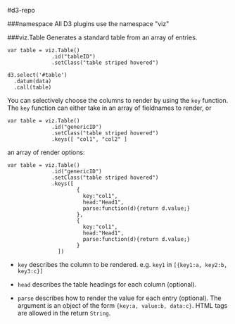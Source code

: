 #d3-repo

###namespace
All D3 plugins use the namespace "viz"

###viz.Table
Generates a standard table from an array of entries.

   
    var table = viz.Table()
                  .id("tableID")
                  .setClass("table striped hovered")
                  	
    d3.select('#table')      
      .datum(data)
      .call(table)
      

You can selectively choose the columns to render by using the `key` function. The `key` function can either take in an array of fieldnames to render, or

    
    var table = viz.Table()
                  .id("genericID")
                  .setClass("table striped hovered")
                  .keys([ "col1", "col2" ]
                  
 

an array of render options: 

    var table = viz.Table()
                  .id("genericID")
                  .setClass("table striped hovered")
                  .keys([ 
                          {						          
                            key:"col1",          
                            head:"Head1",						          
                            parse:function(d){return d.value;}						        
                          },
                          {						          
                            key:"col1",          
                            head:"Head1",						          
                            parse:function(d){return d.value;}						        
                          }
                    ])
    
    
* `key` describes the column to be rendered. e.g. `key1` in `[{key1:a, key2:b, key3:c}]`

* `head` describes the table headings for each column (optional).

* `parse` describes how to render the value for each entry (optional). The argument is an object of the form `{key:a, value:b, data:c}`. HTML tags are allowed in the return `String`.









